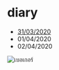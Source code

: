# diary
- [31/03/2020](2020/03/31.md)
- 01/04/2020
- 02/04/2020

![เบอเกอร์](https://www.freshnessburger.co.jp/images/menu/thumb/classic_burger.jpg)

